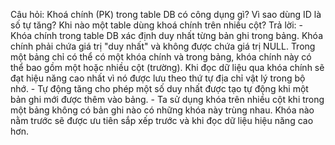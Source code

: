 Câu hỏi:  Khoá chính (PK) trong table DB có công dụng gì? Vì sao dùng ID là số tự tăng? Khi nào một table dùng khoá chính trên nhiều cột?
Trả lời:  - Khóa chính trong table DB xác định duy nhất từng bản ghi trong bảng. Khóa chính phải chứa giá trị "duy nhất" và không được chứa giá trị NULL. Trong một bảng chỉ có thể có một khóa chính và trong bảng, khóa chính này có thể bao gồm một hoặc nhiều cột (trường). Khi đọc dữ liệu qua khóa chính sẽ đạt hiệu năng cao nhất vì nó được lưu theo thứ tự địa chỉ vật lý trong bộ nhớ.  - Tự động tăng cho phép một số duy nhất được tạo tự động khi một bản ghi mới được thêm vào bảng.  - Ta sử dụng khóa trên nhiều cột khi trong một bảng không có bản ghi nào có những khóa này trùng nhau. Khóa nào nằm trước sẽ được ưu tiên sắp xếp trước và khi đọc dữ liệu hiệu năng cao hơn.
